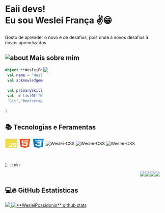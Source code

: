 <h1>Eaii devs! <br> Eu sou Weslei França ✌️😁</h1>

Gosto de aprender o novo e de desafios, pois onde à novos desafios à novos aprendizados.

## <img width="45" alt="about" src="https://raw.github.com/elizarov/elizarov/master/about.png"> Mais sobre mim

<img align="right" width="380" src="https://media.giphy.com/media/9B8wYztAoe1zO/source.gif"/>

```kotlin
object **WesleiPossidonio** {
 val name = "Weslei França Possidonio"
 val acknowledgements = "Desenvolverdor Front-End"
 
 val primarySkillset = "humility, agility, teamwork"
 val  = listOf("HTML", "CSS", "JavaScript", 'Node.js", "React.js",
 "Git","Bootstrap") 

}
```

<h2>📚 Tecnologias e Feramentas </h2>
<div style="display: inline_block">
  <img align="center" alt="Weslei-Js" height="30" width="40" src="https://raw.githubusercontent.com/devicons/devicon/master/icons/javascript/javascript-plain.svg">
  <img align="center" alt="Weslei-HTML" height="30" width="40" src="https://raw.githubusercontent.com/devicons/devicon/master/icons/html5/html5-original.svg">
  <img align="center" alt="Weslei-CSS" height="30" width="40" src="https://raw.githubusercontent.com/devicons/devicon/master/icons/css3/css3-original.svg">
  <img align="center" alt="Weslei-CSS" height="30" width="40" src="https://cdn.jsdelivr.net/gh/devicons/devicon/icons/figma/figma-original.svg"/>
  <img align="center" alt="Weslei-CSS" height="30" width="40" src="https://cdn.jsdelivr.net/gh/devicons/devicon/icons/git/git-original.svg"/>
  <img align="center" alt="Weslei-CSS" height="30" width="40" src="https://cdn.jsdelivr.net/gh/devicons/devicon/icons/bootstrap/bootstrap-plain.svg"/> 
  </div><br>
      
                                                                                                                       🔗 Links
   <a href="#" target="_blank"><img align="right" src="https://img.shields.io/badge/YouTube-FF0000?style=for-the-badge&logo=youtube&logoColor=white" target="_blank"></a>
  <a href="https://www.youtube.com/channel/UC_-uuuZbY0AAt9CViNzvc-Q" target="_blank"><img align="right" rc="https://img.shields.io/badge/YouTube-FF0000?style=for-the-badge&logo=youtube&logoColor=white" target="_blank"></a>
  <a href="https://www.instagram.com/weslei_drums/" target="_blank"><img  align="right" src="https://img.shields.io/badge/-Instagram-%23E4405F?style=for-the-badge&logo=instagram&logoColor=white" target="_blank"></a>
  <a href = "mailto:weslwiranca123@gmail.com"><img align="right" src="https://img.shields.io/badge/-Gmail-%23333?style=for-the-badge&logo=gmail&logoColor=white" target="_blank"></a>
  <a href="https://www.linkedin.com/in/wesleifranca/" target="_blank"><img align="right" src="https://img.shields.io/badge/-LinkedIn-%230077B5?style=for-the-badge&logo=linkedin&logoColor=white" target="_blank"></a> <br>
   
  <h2>💻🔥 GitHub Estatísticas</h2>

<div>
<a href="https://github.com/Gurupreet">
  <img src="https://github-readme-stats.vercel.app/api/top-langs/?username=WesleiPossidonio&theme=dracula&hide_langs_below=1"/>
</a>

<a href="https://github.com/Gurupreet">
 <img src="https://github-readme-stats.vercel.app/api?username=WesleiPossidonio&show_icons=true&theme=dracula&line_height=27" alt="**WesleiPossidonio** github stats"/>
</a>
</div>
